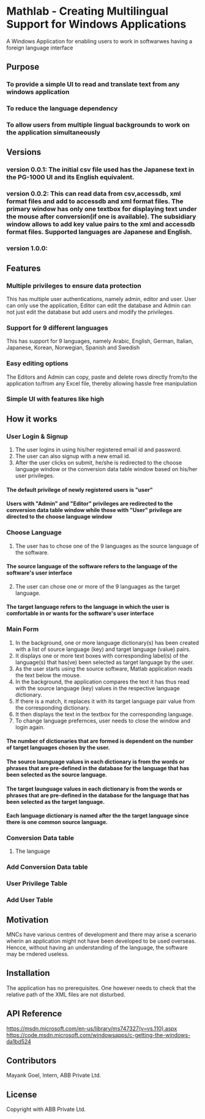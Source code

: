 # Mathlab - Creating Multilingual Support for Windows Applications

A Windows Application for enabling users to work in softwarwes having a foreign language interface

## Purpose 

### To provide a simple UI to read and translate text from any windows application
### To reduce the language dependency 
### To allow users from multiple lingual backgrounds to work on the application simultaneously

## Versions

### version 0.0.1: The initial csv file used has the Japanese text in the PG-1000 UI and its English equivalent.
### version 0.0.2: This can read data from csv,accessdb, xml format files and add to accessdb and xml format files. The primary window has only one textbox for displaying text under the mouse after conversion(if one is available). The subsidiary window allows to add key value pairs to the xml and accessdb format files. Supported languages are Japanese and English.
### version 1.0.0: 

## Features

### Multiple privileges to ensure data protection

This has multiple user authentications, namely admin, editor and user. User can only use the application, Editor can edit the database and Admin can not just edit the database but add users and modify the privileges. 

### Support for 9 different languages

This has support for 9 languages, namely Arabic, English, German, Italian, Japanese, Korean, Norwegian, Spanish and Swedish

### Easy editing options

The Editors and Admin can copy, paste and delete rows directly from/to the application to/from any Excel file, thereby allowing hassle free manipulation

### Simple UI with features like high

## How it works

### User Login & Signup 

1. The user logins in using his/her registered email id and password.
2. The user can also signup with a new email id.
3. After the user clicks on submit, he/she is redirected to the choose language window or the conversion data table window based on his/her user privileges.

#### The default privilege of newly registered users is "user"
#### Users with "Admin" and "Editor" privileges are redirected to the conversion data table window while those with "User" privilege are directed to the choose language window

### Choose Language

1. The user has to chose one of the 9 languages as the source language of the software. 
#### The source language of the software refers to the language of the software's user interface

2. The user can chose one or more of the 9 languages as the target language.  
#### The target language refers to the language in which the user is comfortable in or wants for the software's user interface

### Main Form

1. In the background, one or more language dictionary(s) has been created with a list of source language (key) and target language (value) pairs.
2. It displays one or more text boxes with corresponding label(s) of the language(s) that has(ve) been selected as target language by the user.
3. As the user starts using the source software, Matlab application reads the text below the mouse.
4. In the background, the application compares the text it has thus read with the source language (key) values in the respective language dictionary.
5. If there is a match, it replaces it with its target language pair value from the corresponding dictionary.
6. It then displays the text in the textbox for the corresponding language.
7. To change language prefernces, user needs to close the window and login again.

#### The number of dictionaries that are formed is dependent on  the number of target languages chosen by the user.
#### The source launguage values in each dictionary is from the words or phrases that are pre-defined in the database for the language that has been selected as the source language.
#### The target launguage values in each dictionary is from the words or phrases that are pre-defined in the database for the language that has been selected as the target language.
#### Each language dictionary is named after the the target language since there is one common source language. 

### Conversion Data table

1. The language 


### Add Conversion Data table



### User Privilege Table



### Add User Table






## Motivation

MNCs have various centres of development and there may arise a scenario wherin an application might not have been developed to be used overseas. Hencce, without having an understanding of the language, the software may be rndered useless.

## Installation

The application has no prerequisites. One however needs to check that the relative path of the XML files are not disturbed.

## API Reference

https://msdn.microsoft.com/en-us/library/ms747327(v=vs.110).aspx
https://code.msdn.microsoft.com/windowsapps/c-getting-the-windows-da1bd524


## Contributors

Mayank Goel, Intern, ABB Private Ltd.

## License

Copyright with ABB Private Ltd.